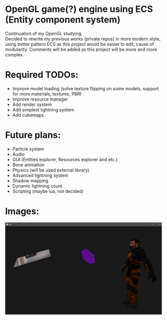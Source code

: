# OpenGL game(?) engine using ECS (Entity component system)
Continuation of my OpenGL studying.  
Decided to rewrite my previous works (private repos) in more modern style, using better pattern ECS as this project would be easier to edit, cause of modularity. Comments will be added as this project will be more and more complex.

# Required TODOs:
- Improve model loading (solve texture flipping on some models, support for more materials, textures, PBR)
- Improve resource manager
- Add render system
- Add simplest lightning system
- Add cubemaps

# Future plans:
- Particle system
- Audio
- GUI (Entities explorer, Resources explorer and etc.)
- Bone animation
- Physics (will be used external library)
- Advanced lightning system
- Shadow mapping
- Dynamic lightning count
- Scripting (maybe lua, not decided)

# Images:
![image1](docs/image1.png)
